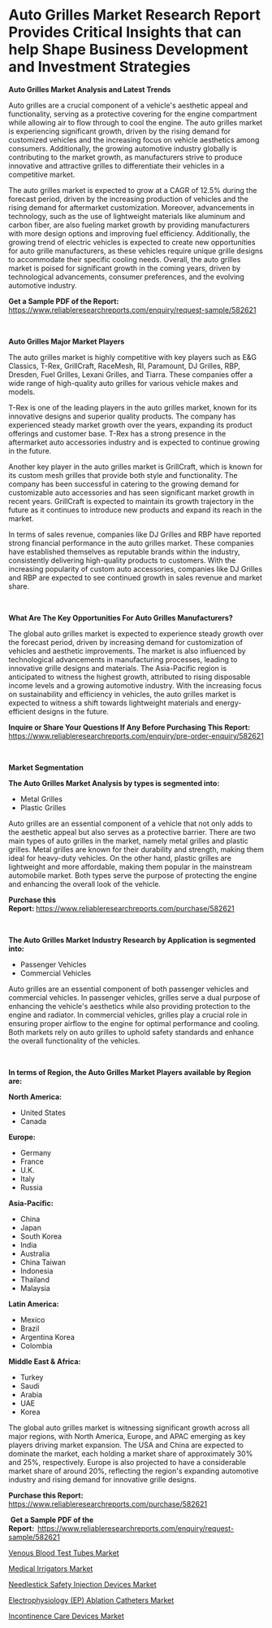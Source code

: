 <p><h1>Auto Grilles Market Research Report Provides Critical Insights that can help Shape Business Development and Investment Strategies</h1></p><p><strong>Auto Grilles Market Analysis and Latest Trends</strong></p>
<p><p>Auto grilles are a crucial component of a vehicle's aesthetic appeal and functionality, serving as a protective covering for the engine compartment while allowing air to flow through to cool the engine. The auto grilles market is experiencing significant growth, driven by the rising demand for customized vehicles and the increasing focus on vehicle aesthetics among consumers. Additionally, the growing automotive industry globally is contributing to the market growth, as manufacturers strive to produce innovative and attractive grilles to differentiate their vehicles in a competitive market.</p><p>The auto grilles market is expected to grow at a CAGR of 12.5% during the forecast period, driven by the increasing production of vehicles and the rising demand for aftermarket customization. Moreover, advancements in technology, such as the use of lightweight materials like aluminum and carbon fiber, are also fueling market growth by providing manufacturers with more design options and improving fuel efficiency. Additionally, the growing trend of electric vehicles is expected to create new opportunities for auto grille manufacturers, as these vehicles require unique grille designs to accommodate their specific cooling needs. Overall, the auto grilles market is poised for significant growth in the coming years, driven by technological advancements, consumer preferences, and the evolving automotive industry.</p></p>
<p><strong>Get a Sample PDF of the Report:&nbsp;</strong> <a href="https://www.reliableresearchreports.com/enquiry/request-sample/582621">https://www.reliableresearchreports.com/enquiry/request-sample/582621</a></p>
<p>&nbsp;</p>
<p><strong>Auto Grilles Major Market Players</strong></p>
<p><p>The auto grilles market is highly competitive with key players such as E&G Classics, T-Rex, GrillCraft, RaceMesh, RI, Paramount, DJ Grilles, RBP, Dresden, Fuel Grilles, Lexani Grilles, and Tiarra. These companies offer a wide range of high-quality auto grilles for various vehicle makes and models.</p><p>T-Rex is one of the leading players in the auto grilles market, known for its innovative designs and superior quality products. The company has experienced steady market growth over the years, expanding its product offerings and customer base. T-Rex has a strong presence in the aftermarket auto accessories industry and is expected to continue growing in the future.</p><p>Another key player in the auto grilles market is GrillCraft, which is known for its custom mesh grilles that provide both style and functionality. The company has been successful in catering to the growing demand for customizable auto accessories and has seen significant market growth in recent years. GrillCraft is expected to maintain its growth trajectory in the future as it continues to introduce new products and expand its reach in the market.</p><p>In terms of sales revenue, companies like DJ Grilles and RBP have reported strong financial performance in the auto grilles market. These companies have established themselves as reputable brands within the industry, consistently delivering high-quality products to customers. With the increasing popularity of custom auto accessories, companies like DJ Grilles and RBP are expected to see continued growth in sales revenue and market share.</p></p>
<p>&nbsp;</p>
<p><strong>What Are The Key Opportunities For Auto Grilles Manufacturers?</strong></p>
<p><p>The global auto grilles market is expected to experience steady growth over the forecast period, driven by increasing demand for customization of vehicles and aesthetic improvements. The market is also influenced by technological advancements in manufacturing processes, leading to innovative grille designs and materials. The Asia-Pacific region is anticipated to witness the highest growth, attributed to rising disposable income levels and a growing automotive industry. With the increasing focus on sustainability and efficiency in vehicles, the auto grilles market is expected to witness a shift towards lightweight materials and energy-efficient designs in the future.</p></p>
<p><strong>Inquire or Share Your Questions If Any Before Purchasing This Report:</strong> <a href="https://www.reliableresearchreports.com/enquiry/pre-order-enquiry/582621">https://www.reliableresearchreports.com/enquiry/pre-order-enquiry/582621</a></p>
<p>&nbsp;</p>
<p><strong>Market Segmentation</strong></p>
<p><strong>The Auto Grilles Market Analysis by types is segmented into:</strong></p>
<p><ul><li>Metal Grilles</li><li>Plastic Grilles</li></ul></p>
<p><p>Auto grilles are an essential component of a vehicle that not only adds to the aesthetic appeal but also serves as a protective barrier. There are two main types of auto grilles in the market, namely metal grilles and plastic grilles. Metal grilles are known for their durability and strength, making them ideal for heavy-duty vehicles. On the other hand, plastic grilles are lightweight and more affordable, making them popular in the mainstream automobile market. Both types serve the purpose of protecting the engine and enhancing the overall look of the vehicle.</p></p>
<p><strong>Purchase this Report:&nbsp;</strong><a href="https://www.reliableresearchreports.com/purchase/582621">https://www.reliableresearchreports.com/purchase/582621</a></p>
<p>&nbsp;</p>
<p><strong>The Auto Grilles Market Industry Research by Application is segmented into:</strong></p>
<p><ul><li>Passenger Vehicles</li><li>Commercial Vehicles</li></ul></p>
<p><p>Auto grilles are an essential component of both passenger vehicles and commercial vehicles. In passenger vehicles, grilles serve a dual purpose of enhancing the vehicle's aesthetics while also providing protection to the engine and radiator. In commercial vehicles, grilles play a crucial role in ensuring proper airflow to the engine for optimal performance and cooling. Both markets rely on auto grilles to uphold safety standards and enhance the overall functionality of the vehicles.</p></p>
<p>&nbsp;</p>
<p><strong>In terms of Region, the Auto Grilles Market Players available by Region are:</strong></p>
<p>
    <p> <strong> North America: </strong>
        <ul>
            <li>United States</li>
            <li>Canada</li>
        </ul>
        </p> 
    <p> <strong> Europe: </strong>
        <ul>
            <li>Germany</li>
            <li>France</li>
            <li>U.K.</li>
            <li>Italy</li>
            <li>Russia</li>
        </ul>
        </p> 
    <p> <strong> Asia-Pacific: </strong>
        <ul>
            <li>China</li>
            <li>Japan</li>
            <li>South Korea</li>
            <li>India</li>
            <li>Australia</li>
            <li>China Taiwan</li>
            <li>Indonesia</li>
            <li>Thailand</li>
            <li>Malaysia</li>
        </ul>
        </p> 
    <p> <strong> Latin America: </strong>
        <ul>
            <li>Mexico</li>
            <li>Brazil</li>
            <li>Argentina Korea</li>
            <li>Colombia</li>
        </ul>
        </p> 
    <p> <strong> Middle East & Africa: </strong>
        <ul>
            <li>Turkey</li>
            <li>Saudi</li>
            <li>Arabia</li>
            <li>UAE</li>
            <li>Korea</li>
        </ul>
    </p>
    </p>
<p><p>The global auto grilles market is witnessing significant growth across all major regions, with North America, Europe, and APAC emerging as key players driving market expansion. The USA and China are expected to dominate the market, each holding a market share of approximately 30% and 25%, respectively. Europe is also projected to have a considerable market share of around 20%, reflecting the region's expanding automotive industry and rising demand for innovative grille designs.</p></p>
<p><strong>Purchase this Report: </strong><a href="https://www.reliableresearchreports.com/purchase/582621">https://www.reliableresearchreports.com/purchase/582621</a></p>
<p>&nbsp;<strong>Get a Sample PDF of the Report:&nbsp;&nbsp;</strong><a href="https://www.reliableresearchreports.com/enquiry/request-sample/582621">https://www.reliableresearchreports.com/enquiry/request-sample/582621</a></p>
<p><strong></strong></p>
<p><p><a href="https://medium.com/p/f09068c6dd41/edit">Venous Blood Test Tubes Market</a></p><p><a href="https://medium.com/p/d994ec41ded2/edit">Medical Irrigators Market</a></p><p><a href="https://medium.com/p/5f281d251e89/edit">Needlestick Safety Injection Devices Market</a></p><p><a href="https://medium.com/p/25fdd2690fe6/edit">Electrophysiology (EP) Ablation Catheters Market</a></p><p><a href="https://medium.com/p/596547fa2270/edit">Incontinence Care Devices Market</a></p></p>